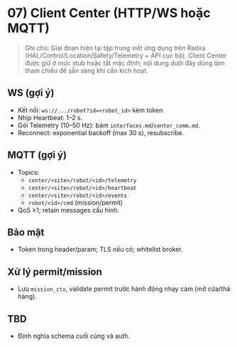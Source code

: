 # 07) Client Center (HTTP/WS hoặc MQTT)

> Ghi chú: Giai đoạn hiện tại tập trung viết ứng dụng trên Radxa (HAL/Control/Location/Safety/Telemetry + API cục bộ). Client Center được giữ ở mức stub hoặc tắt mặc định; nội dung dưới đây dùng làm tham chiếu để sẵn sàng khi cần kích hoạt.

## WS (gợi ý)
- Kết nối: `ws://.../robot?id=<robot_id>` kèm token.
- Nhịp Heartbeat: 1–2 s.
- Gói Telemetry (10–50 Hz): bám `interfaces.md`/`center_comm.md`.
- Reconnect: exponential backoff (max 30 s), resubscribe.

## MQTT (gợi ý)
- Topics:
  - `center/<site>/robot/<id>/telemetry`
  - `center/<site>/robot/<id>/heartbeat`
  - `center/<site>/robot/<id>/events`
  - `robot/<id>/cmd` (mission/permit)
- QoS ≥1; retain messages cấu hình.

## Bảo mật
- Token trong header/param; TLS nếu có; whitelist broker.

## Xử lý permit/mission
- Lưu `mission_ctx`, validate permit trước hành động nhạy cảm (mở cửa/thả hàng).

## TBD
- Định nghĩa schema cuối cùng và auth.
